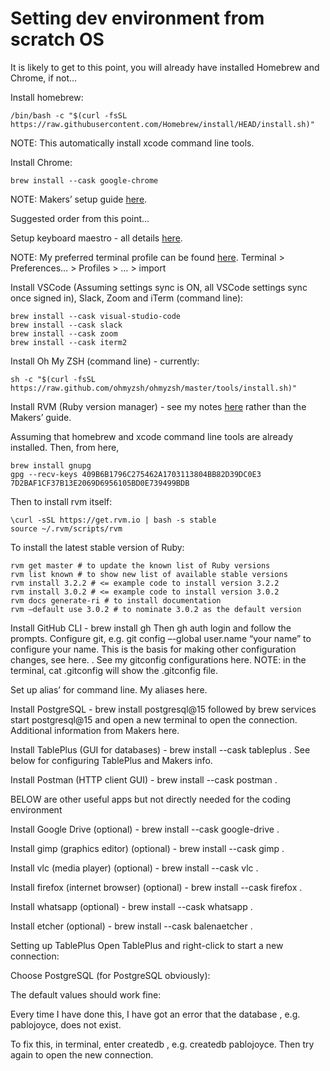 # Setting dev environment from scratch OS

It is likely to get to this point, you will already have installed Homebrew and Chrome, if not…

Install homebrew: 
```
/bin/bash -c "$(curl -fsSL https://raw.githubusercontent.com/Homebrew/install/HEAD/install.sh)"
```
NOTE: This automatically install xcode command line tools.

Install Chrome: 
```
brew install --cask google-chrome
```

NOTE: Makers’ setup guide [here](https://github.com/makersacademy/getting-started/blob/main/setting-up-your-mac.md).

Suggested order from this point…

Setup keyboard maestro - all details [here](https://docs.google.com/document/d/10Tu7gZg3YSOjEJppylCtM4W_PvpOlSa6TabENkKWP18/edit?usp=sharing).

NOTE: My preferred terminal profile can be found [here](https://drive.google.com/drive/folders/1PqfaIsI-swLBF5ibFG5yhHAJUCXU6crN?usp=sharing). Terminal > Preferences… > Profiles > … > import

Install VSCode (Assuming settings sync is ON, all VSCode settings sync once signed in), Slack, Zoom and iTerm (command line):
```
brew install --cask visual-studio-code
brew install --cask slack
brew install --cask zoom
brew install --cask iterm2
```
Install Oh My ZSH (command line) - currently: 
```
sh -c "$(curl -fsSL https://raw.github.com/ohmyzsh/ohmyzsh/master/tools/install.sh)"
```
Install RVM (Ruby version manager) - see my notes [here](https://docs.google.com/document/d/16G3-ixyX0yHJAy9MevqVIQ8Km5e01OAUD8epqg4h7v0/edit#heading=h.yo6xrg8msfu7) rather than the Makers’ guide.

Assuming that homebrew and xcode command line tools are already installed.
Then, from here, 
```
brew install gnupg
gpg --recv-keys 409B6B1796C275462A1703113804BB82D39DC0E3 7D2BAF1CF37B13E2069D6956105BD0E739499BDB
```
Then to install rvm itself: 
```
\curl -sSL https://get.rvm.io | bash -s stable 
source ~/.rvm/scripts/rvm 
```
To install the latest stable version of Ruby:
```
rvm get master # to update the known list of Ruby versions
rvm list known # to show new list of available stable versions
rvm install 3.2.2 # <= example code to install version 3.2.2
rvm install 3.0.2 # <= example code to install version 3.0.2
rvm docs generate-ri # to install documentation
rvm –default use 3.0.2 # to nominate 3.0.2 as the default version
```

Install GitHub CLI - brew install gh
Then gh auth login and follow the prompts.
Configure git, e.g. git config –-global user.name “your name” to configure your name. This is the basis for making other configuration changes, see here.   .
See my gitconfig configurations here.
NOTE: in the terminal, cat .gitconfig will show the .gitconfig file.

Set up alias’ for command line. My aliases here.

Install PostgreSQL - brew install postgresql@15 followed by brew services start postgresql@15 and open a new terminal to open the connection.
Additional information from Makers here.

Install TablePlus (GUI for databases) - brew install --cask tableplus    .
See below for configuring TablePlus and Makers info.

Install Postman (HTTP client GUI) - brew install --cask postman    .

BELOW are other useful apps but not directly needed for the coding environment

Install Google Drive (optional) - brew install --cask google-drive   .

Install gimp (graphics editor) (optional) - brew install --cask gimp   .

Install vlc (media player) (optional) - brew install --cask vlc   .

Install firefox (internet browser) (optional) - brew install --cask firefox   .

Install whatsapp (optional) - brew install --cask  whatsapp   .

Install etcher (optional) - brew install --cask  balenaetcher   .


Setting up TablePlus
Open TablePlus and right-click to start a  new connection:

Choose PostgreSQL (for PostgreSQL obviously):

The default values should work fine:

Every time I have done this, I have got an error that the database <username>, e.g. pablojoyce, does not exist. 

To fix this, in terminal, enter createdb <username>, e.g. createdb pablojoyce. Then try again to open the new connection.







